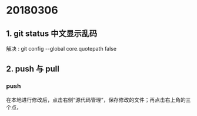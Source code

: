 # 20180306

## 1. git  status 中文显示乱码

解决 :  git config --global core.quotepath false

## 2. push 与 pull

### push

在本地进行修改后，点击右侧“源代码管理”，保存修改的文件；再点击右上角的三个点，